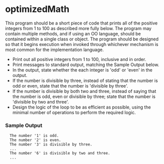 # optimizedMath

This program should be a short piece of code that prints all of the positive integers from 1 to 100 as described more fully
below. The program may contain multiple methods, and if using an OO language, should be contained within a single class
or object. The program should be designed so that it begins execution when invoked through whichever mechanism is most
common for the implementation language.

- Print out all positive integers from 1 to 100, inclusive and in order.
- Print messages to standard output, matching the Sample Output below.
- In the output, state whether the each integer is 'odd' or 'even' in the output.
- If the number is divisible by three, instead of stating that the number is odd or even, state
that the number is 'divisible by three'.
- If the number is divisible by both two and three, instead of saying that the number is odd,
even or divisible by three; state that the number is 'divisible by two and three'.
- Design the logic of the loop to be as efficient as possible, using the minimal number of operations to perform the
required logic.

### Sample Output
```
  The number '1' is odd.
  The number '2' is even.
  The number '3' is divisible by three.
  ...
  The number '6' is divisible by two and three.
  ...
```
